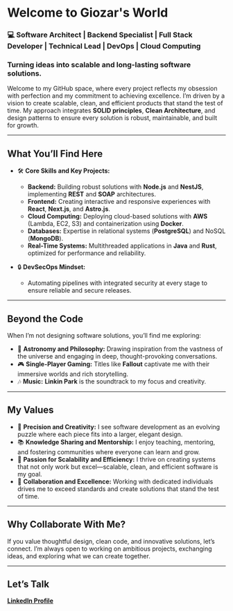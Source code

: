 # **Welcome to Giozar's World**  
  
### 💻 **Software Architect | Backend Specialist | Full Stack Developer | Technical Lead | DevOps | Cloud Computing**  
### **Turning ideas into scalable and long-lasting software solutions.**

Welcome to my GitHub space, where every project reflects my obsession with perfection and my commitment to achieving excellence. I’m driven by a vision to create scalable, clean, and efficient products that stand the test of time. My approach integrates **SOLID principles**, **Clean Architecture**, and design patterns to ensure every solution is robust, maintainable, and built for growth.  

---

## **What You’ll Find Here**  
- 🛠 **Core Skills and Key Projects:**  
  - **Backend:** Building robust solutions with **Node.js** and **NestJS**, implementing **REST** and **SOAP** architectures.  
  - **Frontend:** Creating interactive and responsive experiences with **React**, **Next.js**, and **Astro.js**.  
  - **Cloud Computing:** Deploying cloud-based solutions with **AWS** (Lambda, EC2, S3) and containerization using **Docker**.  
  - **Databases:** Expertise in relational systems (**PostgreSQL**) and NoSQL (**MongoDB**).  
  - **Real-Time Systems:** Multithreaded applications in **Java** and **Rust**, optimized for performance and reliability.  

- 🔒 **DevSecOps Mindset:**  
  - Automating pipelines with integrated security at every stage to ensure reliable and secure releases.

---

## **Beyond the Code**  
When I’m not designing software solutions, you’ll find me exploring:  
- 🌌 **Astronomy and Philosophy:** Drawing inspiration from the vastness of the universe and engaging in deep, thought-provoking conversations.  
- 🎮 **Single-Player Gaming:** Titles like **Fallout** captivate me with their immersive worlds and rich storytelling.  
- 🎶 **Music:** **Linkin Park** is the soundtrack to my focus and creativity.  

---

## **My Values**  
- 🧩 **Precision and Creativity:** I see software development as an evolving puzzle where each piece fits into a larger, elegant design.  
- 📚 **Knowledge Sharing and Mentorship:** I enjoy teaching, mentoring, and fostering communities where everyone can learn and grow.  
- 🚀 **Passion for Scalability and Efficiency:** I thrive on creating systems that not only work but excel—scalable, clean, and efficient software is my goal.  
- 🤝 **Collaboration and Excellence:** Working with dedicated individuals drives me to exceed standards and create solutions that stand the test of time.  

---

## **Why Collaborate With Me?**  
If you value thoughtful design, clean code, and innovative solutions, let’s connect. I’m always open to working on ambitious projects, exchanging ideas, and exploring what we can create together.  

---

## **Let’s Talk**  
[**LinkedIn Profile**](https://www.linkedin.com/in/manuel-giovanni-cortazar-de-la-cruz-giozar04)
